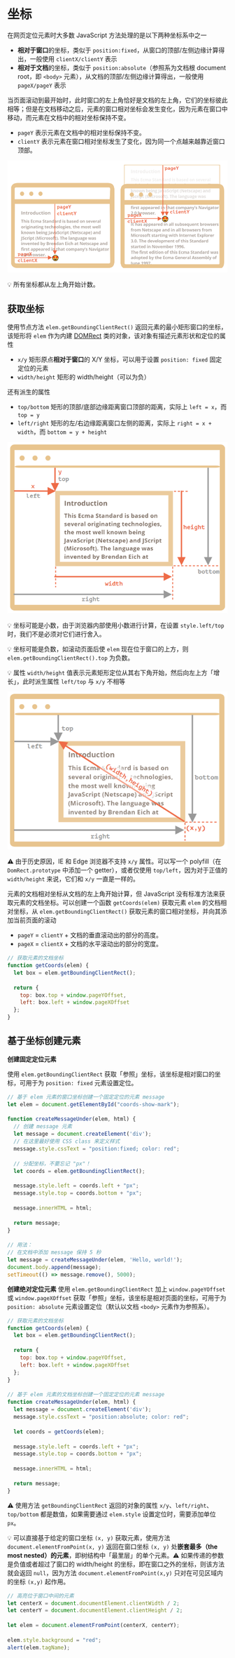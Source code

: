 # 坐标
在网页定位元素时大多数 JavaScript 方法处理的是以下两种坐标系中之一

* **相对于窗口**的坐标，类似于 `position:fixed`，从窗口的顶部/左侧边缘计算得出，一般使用 `clientX/clientY` 表示
* **相对于文档**的坐标，类似于 `position:absolute`（参照系为文档根 document root，即 `<body>` 元素），从文档的顶部/左侧边缘计算得出，一般使用 `pageX/pageY` 表示

当页面滚动到最开始时，此时窗口的左上角恰好是文档的左上角，它们的坐标彼此相等；但是在文档移动之后，元素的窗口相对坐标会发生变化，因为元素在窗口中移动，而元素在文档中的相对坐标保持不变。

- `pageY` 表示元素在文档中的相对坐标保持不变。
- `clientY` 表示元素在窗口相对坐标发生了变化，因为同一个点越来越靠近窗口顶部。

![element coordinate](_v_images/20200507210530744_11443.png)

:bulb: 所有坐标都从左上角开始计数。

## 获取坐标
使用节点方法 `elem.getBoundingClientRect()` 返回元素的最小矩形窗口的坐标，该矩形将 `elem` 作为内建 [DOMRect](https://www.w3.org/TR/geometry-1/#domrect) 类的对象，该对象有描述元素形状和定位的属性

- `x/y` 矩形原点**相对于窗口**的 X/Y 坐标，可以用于设置 `position: fixed` 固定定位的元素
- `width/height` 矩形的 width/height（可以为负）

还有派生的属性
- `top/bottom` 矩形的顶部/底部边缘距离窗口顶部的距离，实际上 `left = x`，而 `top = y`
- `left/right` 矩形的左/右边缘距离窗口左侧的距离，实际上 `right = x + width`，而 `bottom = y + height`

![getBoundingClientRect](_v_images/20200507211919284_10290.png)

:bulb: 坐标可能是小数，由于浏览器内部使用小数进行计算，在设置 `style.left/top` 时，我们不是必须对它们进行舍入。

:bulb: 坐标可能是负数，如滚动页面后使 `elem` 现在位于窗口的上方，则 `elem.getBoundingClientRect().top` 为负数。

:bulb: 属性 `width/height` 值表示元素矩形定位从其右下角开始，然后向左上方「增长」，此时派生属性 `left/top` 与 `x/y` 不相等

![negative width and height](_v_images/20200507212444389_15217.png)

:warning: 由于历史原因，IE 和 Edge 浏览器不支持 `x/y` 属性。可以写一个 polyfill（在 `DomRect.prototype` 中添加一个 getter），或者仅使用 `top/left`，因为对于正值的 `width/height` 来说，它们和 `x/y` 一直是一样的。

元素的文档相对坐标从文档的左上角开始计算，但 JavaScript 没有标准方法来获取元素的文档坐标。可以创建一个函数 `getCoords(elem)`  获取元素 `elem` 的文档相对坐标，从 `elem.getBoundingClientRect()` 获取元素的窗口相对坐标，并向其添加当前页面的滚动

- `pageY` = `clientY` \+ 文档的垂直滚动出的部分的高度。
- `pageX` = `clientX` \+ 文档的水平滚动出的部分的宽度。

```js
// 获取元素的文档坐标
function getCoords(elem) {
  let box = elem.getBoundingClientRect();

  return {
    top: box.top + window.pageYOffset,
    left: box.left + window.pageXOffset
  };
}
```

## 基于坐标创建元素
**创建固定定位元素**

使用 `elem.getBoundingClientRect` 获取「参照」坐标，该坐标是相对窗口的坐标，可用于为 `position: fixed` 元素设置定位。

```js
// 基于 elem 元素的窗口坐标创建一个固定定位的元素 message
let elem = document.getElementById("coords-show-mark");

function createMessageUnder(elem, html) {
  // 创建 message 元素
  let message = document.createElement('div');
  // 在这里最好使用 CSS class 来定义样式
  message.style.cssText = "position:fixed; color: red";

  // 分配坐标，不要忘记 "px"！
  let coords = elem.getBoundingClientRect();

  message.style.left = coords.left + "px";
  message.style.top = coords.bottom + "px";

  message.innerHTML = html;

  return message;
}

// 用法：
// 在文档中添加 message 保持 5 秒
let message = createMessageUnder(elem, 'Hello, world!');
document.body.append(message);
setTimeout(() => message.remove(), 5000);
```

**创建绝对定位元素**
使用 `elem.getBoundingClientRect` 加上 `window.pageYOffset` 或 `window.pageXOffset` 获取「参照」坐标，该坐标是相对页面的坐标，可用于为 `position: absolute` 元素设置定位（默认以文档 `<body>` 元素作为参照系）。

```js
// 获取元素的文档坐标
function getCoords(elem) {
  let box = elem.getBoundingClientRect();

  return {
    top: box.top + window.pageYOffset,
    left: box.left + window.pageXOffset
  };
}

// 基于 elem 元素的文档坐标创建一个固定定位的元素 message
function createMessageUnder(elem, html) {
  let message = document.createElement('div');
  message.style.cssText = "position:absolute; color: red";

  let coords = getCoords(elem);

  message.style.left = coords.left + "px";
  message.style.top = coords.bottom + "px";

  message.innerHTML = html;

  return message;
}
```

:warning: 使用方法 `getBoundingClientRect` 返回的对象的属性 `x/y`、`left/right`、`top/bottom` 都是数值，如果需要通过 `elem.style` 设置定位时，需要添加单位 `px`。

:bulb: 可以直接基于给定的窗口坐标 `(x, y)` 获取元素，使用方法 `document.elementFromPoint(x, y)` 返回在窗口坐标 `(x, y)` 处**嵌套最多（the most nested）的元素**，即树结构中「最里层」的单个元素。:warning: 如果传递的参数是负值或者超过了窗口的 width/height 的坐标，即在窗口之外的坐标，则该方法就会返回 `null`，因为方法 `document.elementFromPoint(x,y)` 只对在可见区域内的坐标 `(x,y)` 起作用。

```js
// 高亮位于窗口中间的元素
let centerX = document.documentElement.clientWidth / 2;
let centerY = document.documentElement.clientHeight / 2;

let elem = document.elementFromPoint(centerX, centerY);

elem.style.background = "red";
alert(elem.tagName);
```

